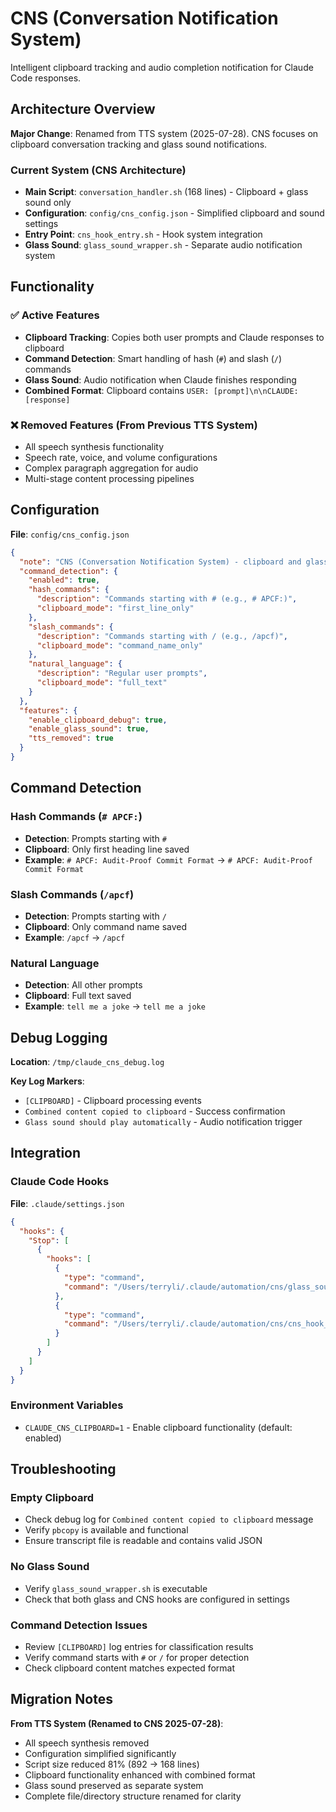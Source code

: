 # CNS (Conversation Notification System)

Intelligent clipboard tracking and audio completion notification for Claude Code responses.

## Architecture Overview

**Major Change**: Renamed from TTS system (2025-07-28). CNS focuses on clipboard conversation tracking and glass sound notifications.

### Current System (CNS Architecture)
- **Main Script**: `conversation_handler.sh` (168 lines) - Clipboard + glass sound only
- **Configuration**: `config/cns_config.json` - Simplified clipboard and sound settings  
- **Entry Point**: `cns_hook_entry.sh` - Hook system integration
- **Glass Sound**: `glass_sound_wrapper.sh` - Separate audio notification system

## Functionality

### ✅ Active Features
- **Clipboard Tracking**: Copies both user prompts and Claude responses to clipboard
- **Command Detection**: Smart handling of hash (`#`) and slash (`/`) commands
- **Glass Sound**: Audio notification when Claude finishes responding
- **Combined Format**: Clipboard contains `USER: [prompt]\n\nCLAUDE: [response]`

### ❌ Removed Features (From Previous TTS System)
- All speech synthesis functionality
- Speech rate, voice, and volume configurations
- Complex paragraph aggregation for audio
- Multi-stage content processing pipelines

## Configuration

**File**: `config/cns_config.json`

```json
{
  "note": "CNS (Conversation Notification System) - clipboard and glass sound only",
  "command_detection": {
    "enabled": true,
    "hash_commands": {
      "description": "Commands starting with # (e.g., # APCF:)",
      "clipboard_mode": "first_line_only"
    },
    "slash_commands": {
      "description": "Commands starting with / (e.g., /apcf)",
      "clipboard_mode": "command_name_only"
    },
    "natural_language": {
      "description": "Regular user prompts",
      "clipboard_mode": "full_text"
    }
  },
  "features": {
    "enable_clipboard_debug": true,
    "enable_glass_sound": true,
    "tts_removed": true
  }
}
```

## Command Detection

### Hash Commands (`# APCF:`)
- **Detection**: Prompts starting with `#`
- **Clipboard**: Only first heading line saved
- **Example**: `# APCF: Audit-Proof Commit Format` → `# APCF: Audit-Proof Commit Format`

### Slash Commands (`/apcf`)  
- **Detection**: Prompts starting with `/`
- **Clipboard**: Only command name saved
- **Example**: `/apcf` → `/apcf`

### Natural Language
- **Detection**: All other prompts
- **Clipboard**: Full text saved
- **Example**: `tell me a joke` → `tell me a joke`

## Debug Logging

**Location**: `/tmp/claude_cns_debug.log`

**Key Log Markers**:
- `[CLIPBOARD]` - Clipboard processing events
- `Combined content copied to clipboard` - Success confirmation
- `Glass sound should play automatically` - Audio notification trigger

## Integration

### Claude Code Hooks
**File**: `.claude/settings.json`
```json
{
  "hooks": {
    "Stop": [
      {
        "hooks": [
          {
            "type": "command",
            "command": "/Users/terryli/.claude/automation/cns/glass_sound_wrapper.sh"
          },
          {
            "type": "command", 
            "command": "/Users/terryli/.claude/automation/cns/cns_hook_entry.sh"
          }
        ]
      }
    ]
  }
}
```

### Environment Variables
- `CLAUDE_CNS_CLIPBOARD=1` - Enable clipboard functionality (default: enabled)

## Troubleshooting

### Empty Clipboard
- Check debug log for `Combined content copied to clipboard` message
- Verify `pbcopy` is available and functional
- Ensure transcript file is readable and contains valid JSON

### No Glass Sound
- Verify `glass_sound_wrapper.sh` is executable
- Check that both glass and CNS hooks are configured in settings

### Command Detection Issues
- Review `[CLIPBOARD]` log entries for classification results
- Verify command starts with `#` or `/` for proper detection
- Check clipboard content matches expected format

## Migration Notes

**From TTS System (Renamed to CNS 2025-07-28)**:
- All speech synthesis removed
- Configuration simplified significantly  
- Script size reduced 81% (892 → 168 lines)
- Clipboard functionality enhanced with combined format
- Glass sound preserved as separate system
- Complete file/directory structure renamed for clarity
